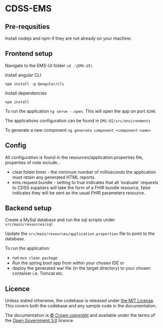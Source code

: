 # CDSS-EMS

## Pre-requsities

Install nodejs and npm if they are not already on your machine.

## Frontend setup

Navigate to the EMS-UI folder 
`cd .\EMS-UI\`

Install angular CLI

`npm install -g @angular/cli`

Install dependencies

`npm install`

To run the application `ng serve --open`. This will open the app on port `4200`.

The applications configuration can be found in `EMS-UI/src/environments`

To generate a new component `ng generate component <component-name>`

## Config
All configuration is found in the resources/application.properties file, properties of note include...

* clear.folder.timer - the minimum number of milliseconds the application must retain any generated HTML reports.
* ems.request.bundle - setting to true indicates that all 'evaluate' requests to CDSS suppliers will take the form of a FHIR bundle resource, false indicates they will be sent as the usual FHIR parameters resource.

## Backend setup

Create a MySql database and run the sql scripts under `src/main/resources/sql`

Update the `src/main/resources/application.properties` file to point to the database.

To run the application:
*  run `mvn clean package`
*  Run the spring boot app from within your chosen IDE or
*  deploy the generated war file (in the target directory) to your chosen container i.e. Tomcat etc.

## Licence

Unless stated otherwise, the codebase is released under [the MIT License][mit].
This covers both the codebase and any sample code in the documentation.

The documentation is [© Crown copyright][copyright] and available under the terms
of the [Open Government 3.0][ogl] licence.

[rvm]: https://www.ruby-lang.org/en/documentation/installation/#managers
[bundler]: http://bundler.io/
[mit]: LICENCE
[copyright]: http://www.nationalarchives.gov.uk/information-management/re-using-public-sector-information/uk-government-licensing-framework/crown-copyright/
[ogl]: http://www.nationalarchives.gov.uk/doc/open-government-licence/version/3/
